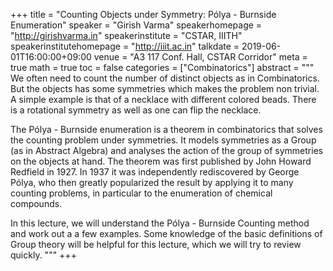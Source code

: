 +++
title = "Counting Objects under Symmetry: Pólya - Burnside Enumeration"
speaker = "Girish Varma"
speakerhomepage = "http://girishvarma.in"
speakerinstitute = "CSTAR, IIITH"
speakerinstitutehomepage = "http://iiit.ac.in"
talkdate = 2019-06-01T16:00:00+09:00
venue = "A3 117 Conf. Hall, CSTAR Corridor"
meta = true
math = true
toc = false
categories = ["Combinatorics"]
abstract = """
We often need to count the number of distinct objects as in Combinatorics. But the objects has some symmetries which makes the problem non trivial. A simple example is that of a necklace with different colored beads. There is a rotational symmetry as well as one can flip the necklace. 

The Pólya - Burnside enumeration is a theorem in combinatorics that solves the counting problem under symmetries. It models symmetries as a Group (as in Abstract Algebra) and analyses the action of the group of symmetries on the objects at hand. The theorem was first published by John Howard Redfield in 1927. In 1937 it was independently rediscovered by George Pólya, who then greatly popularized the result by applying it to many counting problems, in particular to the enumeration of chemical compounds.

In this lecture, we will understand the Pólya - Burnside Counting method and work out a a few examples. Some knowledge of the basic definitions of Group theory will be helpful for this lecture, which we will try to review quickly.
"""
+++
